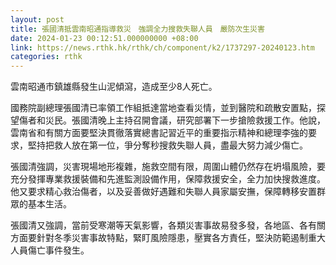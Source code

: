 ```yaml
---
layout: post
title: 張國清抵雲南昭通指導救災　強調全力搜救失聯人員　嚴防次生災害
date: 2024-01-23 00:12:51.000000000 +08:00
link: https://news.rthk.hk/rthk/ch/component/k2/1737297-20240123.htm
categories: rthk
---
```


雲南昭通市鎮雄縣發生山泥傾瀉，造成至少8人死亡。

國務院副總理張國清已率領工作組抵達當地查看災情，並到醫院和疏散安置點，探望傷者和災民。張國清晚上主持召開會議，研究部署下一步搶險救援工作。他說，雲南省和有關方面要堅決貫徹落實總書記習近平的重要指示精神和總理李強的要求，堅持把救人放在第一位，爭分奪秒搜救失聯人員，盡最大努力減少傷亡。

張國清強調，災害現場地形複雜，施救空間有限，周圍山體仍然存在坍塌風險，要充分發揮專業救援裝備和先進監測設備作用，保障救援安全，全力加快搜救進度。他又要求精心救治傷者，以及妥善做好遇難和失聯人員家屬安撫，保障轉移安置群眾的基本生活。

張國清又強調，當前受寒潮等天氣影響，各類災害事故易發多發，各地區、各有關方面要針對冬季災害事故特點，緊盯風險隱患，壓實各方責任，堅決防範遏制重大人員傷亡事件發生。
